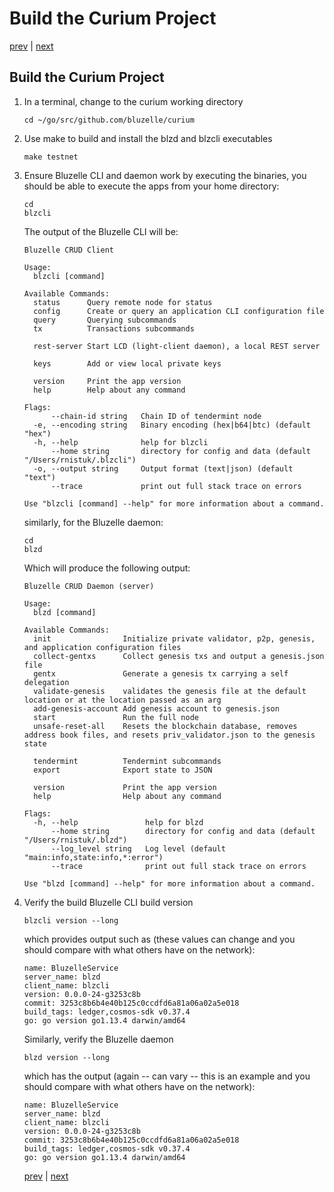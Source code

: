 # Build the Curium Project

[prev](devenv.md) \| [next](deploy.md)

## Build the Curium Project

1. In a terminal, change to the curium working directory

   ```text
   cd ~/go/src/github.com/bluzelle/curium
   ```

2. Use make to build and install the blzd and blzcli executables

   ```text
   make testnet
   ```

3. Ensure Bluzelle CLI and daemon work by executing the binaries, you should be able to execute the apps from your home directory:

   ```text
   cd
   blzcli
   ```

   The output of the Bluzelle CLI will be:

   ```text
   Bluzelle CRUD Client

   Usage:
     blzcli [command]

   Available Commands:
     status      Query remote node for status
     config      Create or query an application CLI configuration file
     query       Querying subcommands
     tx          Transactions subcommands

     rest-server Start LCD (light-client daemon), a local REST server

     keys        Add or view local private keys

     version     Print the app version
     help        Help about any command

   Flags:
         --chain-id string   Chain ID of tendermint node
     -e, --encoding string   Binary encoding (hex|b64|btc) (default "hex")
     -h, --help              help for blzcli
         --home string       directory for config and data (default "/Users/rnistuk/.blzcli")
     -o, --output string     Output format (text|json) (default "text")
         --trace             print out full stack trace on errors

   Use "blzcli [command] --help" for more information about a command.
   ```

   similarly, for the Bluzelle daemon:

   ```text
   cd
   blzd
   ```

   Which will produce the following output:

   ```text
   Bluzelle CRUD Daemon (server)

   Usage:
     blzd [command]

   Available Commands:
     init                Initialize private validator, p2p, genesis, and application configuration files
     collect-gentxs      Collect genesis txs and output a genesis.json file
     gentx               Generate a genesis tx carrying a self delegation
     validate-genesis    validates the genesis file at the default location or at the location passed as an arg
     add-genesis-account Add genesis account to genesis.json
     start               Run the full node
     unsafe-reset-all    Resets the blockchain database, removes address book files, and resets priv_validator.json to the genesis state

     tendermint          Tendermint subcommands
     export              Export state to JSON

     version             Print the app version
     help                Help about any command

   Flags:
     -h, --help               help for blzd
         --home string        directory for config and data (default "/Users/rnistuk/.blzd")
         --log_level string   Log level (default "main:info,state:info,*:error")
         --trace              print out full stack trace on errors

   Use "blzd [command] --help" for more information about a command.
   ```

4. Verify the build Bluzelle CLI build version

   ```text
   blzcli version --long
   ```

   which provides output such as (these values can change and you should compare with what others have on the network):

   ```text
   name: BluzelleService
   server_name: blzd
   client_name: blzcli
   version: 0.0.0-24-g3253c8b
   commit: 3253c8b6b4e40b125c0ccdfd6a81a06a02a5e018
   build_tags: ledger,cosmos-sdk v0.37.4
   go: go version go1.13.4 darwin/amd64
   ```

   Similarly, verify the Bluzelle daemon

   ```text
   blzd version --long
   ```

   which has the output (again -- can vary -- this is an example and you should compare with what others have on the network):

   ```text
   name: BluzelleService
   server_name: blzd
   client_name: blzcli
   version: 0.0.0-24-g3253c8b
   commit: 3253c8b6b4e40b125c0ccdfd6a81a06a02a5e018
   build_tags: ledger,cosmos-sdk v0.37.4
   go: go version go1.13.4 darwin/amd64
   ```

   [prev](devenv.md) \| [next](deploy.md)

